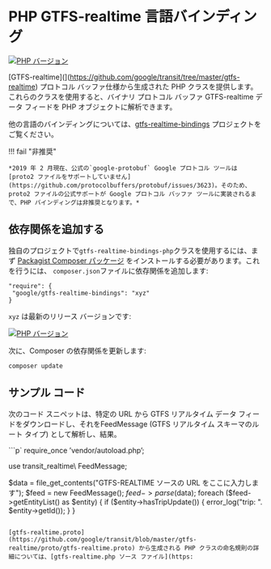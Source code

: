 <a class="pencil-link" href="https://github.com/MobilityData/gtfs-realtime-bindings-php/edit/master/README.md" title="このページを編集" target="_blank">
   </a> <path d="M10 20H6V4h7v5h5v3.1l2-2V8l-6-6H6c-1.1 0-2 .9-2 2v16c0 1.1.9 2 2 2h4v-2m10.2-7c.1 0 .3.1.4.2l1.3 1.3c.2.2.2.6 0 .8l-1 1-2.1-2.1 1-1c.1-.1.2-.2.4-.2m0 3.9L14.1 23H12v-2.1l6.1-6.1 2.1 2.1Z"></path> <a class="pencil-link" href="https://github.com/MobilityData/gtfs-realtime-bindings-php/edit/master/README.md" title="このページを編集" target="_blank">
</a> 

# PHP GTFS-realtime 言語バインディング

[![PHP バージョン](https://badge.fury.io/ph/google%2Fgtfs-realtime-bindings.svg)](https://badge.fury.io/ph/google%2Fgtfs-realtime-bindings)

[GTFS-realtime](](https://github.com/google/transit/tree/master/gtfs-realtime) プロトコル バッファ仕様から生成された PHP クラスを提供します。これらのクラスを使用すると、バイナリ プロトコル バッファ GTFS-realtime データ フィードを PHP オブジェクトに解析できます。

他の言語のバインディングについては、[gtfs-realtime-bindings](https://github.com/google/gtfs-realtime-bindings) プロジェクトをご覧ください。

!!! fail "非推奨"

    *2019 年 2 月現在、公式の`google-protobuf` Google プロトコル ツールは [proto2 ファイルをサポートしていません](https://github.com/protocolbuffers/protobuf/issues/3623)。そのため、proto2 ファイルの公式サポートが Google プロトコル バッファ ツールに実装されるまで、PHP バインディングは非推奨となります。*

## 依存関係を追加する

独自のプロジェクトで`gtfs-realtime-bindings-php`クラスを使用するには、まず [Packagist Composer パッケージ](https://packagist.org/packages/google/gtfs-realtime-bindings) をインストールする必要があります。これを行うには、 `composer.json`ファイルに依存関係を追加します:

```
"require": {
 "google/gtfs-realtime-bindings": "xyz"
}
```

`xyz` は最新のリリース バージョンです:

[![PHP バージョン](https://badge.fury.io/ph/google%2Fgtfs-realtime-bindings.svg)](https://badge.fury.io/ph/google%2Fgtfs-realtime-bindings)

次に、Composer の依存関係を更新します:

```
composer update
```

## サンプル コード

次のコード スニペットは、特定の URL から GTFS リアルタイム データ フィードをダウンロードし、それをFeedMessage (GTFS リアルタイム スキーマのルート タイプ) として解析し、結果。

```p` require_once ’vendor/autoload.php’;

use transit_realtime\ FeedMessage;

$data = file_get_contents("GTFS-REALTIME ソースの URL をここに入力します");
$feed = new FeedMessage();
$feed->parse($data);
foreach ($feed->getEntityList() as $entity) {
 if ($entity->hasTripUpdate()) {
    error_log("trip: ". $entity->getId());
 }
}
```

[gtfs-realtime.proto](https://github.com/google/transit/blob/master/gtfs-realtime/proto/gtfs-realtime.proto) から生成される PHP クラスの命名規則の詳細については、[gtfs-realtime.php ソース ファイル](https: